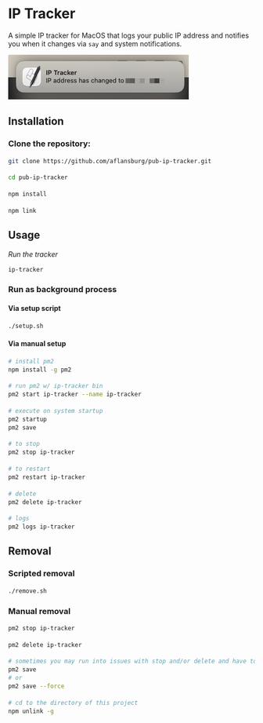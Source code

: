 # IP Tracker

A simple IP tracker for MacOS that logs your public IP address and notifies you when it changes via `say` and system notifications.

![alt text](<screenshot.png>)

## Installation

### Clone the repository:

   ```sh
   git clone https://github.com/aflansburg/pub-ip-tracker.git
   
   cd pub-ip-tracker
   
   npm install

   npm link
   ```

## Usage
*Run the tracker*
```sh
ip-tracker
```

### Run as background process

#### Via setup script
```sh
./setup.sh
```

#### Via manual setup
```sh
# install pm2
npm install -g pm2

# run pm2 w/ ip-tracker bin
pm2 start ip-tracker --name ip-tracker

# execute on system startup
pm2 startup
pm2 save

# to stop
pm2 stop ip-tracker

# to restart
pm2 restart ip-tracker

# delete
pm2 delete ip-tracker

# logs
pm2 logs ip-tracker
```



## Removal

### Scripted removal
```sh
./remove.sh
```

### Manual removal
```sh
pm2 stop ip-tracker

pm2 delete ip-tracker

# sometimes you may run into issues with stop and/or delete and have to run
pm2 save
# or
pm2 save --force

# cd to the directory of this project
npm unlink -g
```
